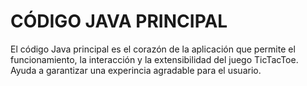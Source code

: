 # CÓDIGO JAVA PRINCIPAL 

El código Java principal es el corazón de la aplicación que permite el funcionamiento, la interacción y la extensibilidad del juego TicTacToe. 
Ayuda a garantizar una experincia agradable para el usuario.
  

